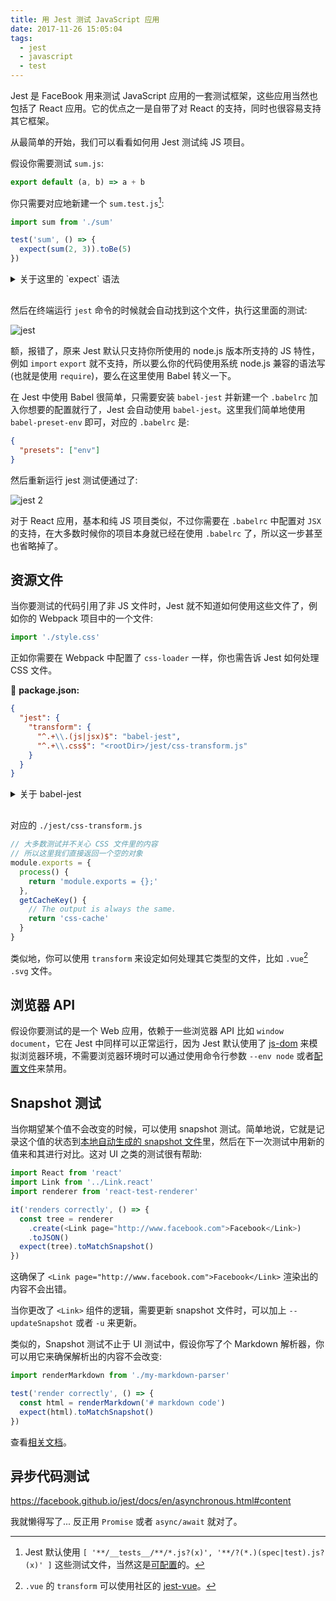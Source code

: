 ```yaml
---
title: 用 Jest 测试 JavaScript 应用
date: 2017-11-26 15:05:04
tags:
  - jest
  - javascript
  - test
---
```

Jest 是 FaceBook 用来测试 JavaScript 应用的一套测试框架，这些应用当然也包括了 React 应用。它的优点之一是自带了对 React 的支持，同时也很容易支持其它框架。

从最简单的开始，我们可以看看如何用 Jest 测试纯 JS 项目。

假设你需要测试 `sum.js`:

```js
export default (a, b) => a + b
```

你只需要对应地新建一个 `sum.test.js`[^1]:

```js
import sum from './sum'

test('sum', () => {
  expect(sum(2, 3)).toBe(5)
})
```

<details style="margin-bottom: 30px"><summary>关于这里的 `expect` 语法</summary>

这里的 `expect` `toBe` 是 Jest 默认使用的断言语法，也就是用来比较 `值` 的 API，详见[相关文档](https://facebook.github.io/jest/docs/en/using-matchers.html#content)。
</details>

然后在终端运行 `jest` 命令的时候就会自动找到这个文件，执行这里面的测试:

![jest](https://i.loli.net/2017/11/26/5a1a6a9148ca3.png)

额，报错了，原来 Jest 默认只支持你所使用的 node.js 版本所支持的 JS 特性，例如 `import` `export` 就不支持，所以要么你的代码使用系统 node.js 兼容的语法写 (也就是使用 `require`)，要么在这里使用 Babel 转义一下。

在 Jest 中使用 Babel 很简单，只需要安装 `babel-jest` 并新建一个 `.babelrc` 加入你想要的配置就行了，Jest 会自动使用 `babel-jest`。这里我们简单地使用 `babel-preset-env` 即可，对应的 `.babelrc` 是:

```json
{
  "presets": ["env"]
}
```

然后重新运行 jest 测试便通过了:

![jest 2](https://i.loli.net/2017/11/26/5a1a6c085ba32.png)

对于 React 应用，基本和纯 JS 项目类似，不过你需要在 `.babelrc` 中配置对 `JSX` 的支持，在大多数时候你的项目本身就已经在使用 `.babelrc` 了，所以这一步甚至也省略掉了。

## 资源文件

当你要测试的代码引用了非 JS 文件时，Jest 就不知道如何使用这些文件了，例如你的 Webpack 项目中的一个文件:

```js
import './style.css'
```

正如你需要在 Webpack 中配置了 `css-loader` 一样，你也需告诉 Jest 如何处理 CSS 文件。

📝 **package.json:**

```json
{
  "jest": {
    "transform": {
      "^.+\\.(js|jsx)$": "babel-jest",
      "^.+\\.css$": "<rootDir>/jest/css-transform.js"
    }
  }
}
```

<details style="margin-bottom: 30px"><summary>关于 babel-jest</summary>

当你手动在 `package.json` 里设置了 `jest.transform` 时 `babel-jest` 不再会被自动使用了，我们需要在这里手动配置。
</details>

对应的 `./jest/css-transform.js`

```js
// 大多数测试并不关心 CSS 文件里的内容
// 所以这里我们直接返回一个空的对象
module.exports = {
  process() {
    return 'module.exports = {};'
  },
  getCacheKey() {
    // The output is always the same.
    return 'css-cache'
  }
}
```

类似地，你可以使用 `transform` 来设定如何处理其它类型的文件，比如 `.vue`[^2] `.svg` 文件。


[^1]: Jest 默认使用 `[ '**/__tests__/**/*.js?(x)', '**/?(*.)(spec|test).js?(x)' ]` 这些测试文件，当然这是[可配置](https://facebook.github.io/jest/docs/en/configuration.html#testmatch-array-string)的。
[^2]: `.vue` 的 `transform` 可以使用社区的 [jest-vue](https://github.com/eddyerburgh/vue-jest)。

## 浏览器 API

假设你要测试的是一个 Web 应用，依赖于一些浏览器 API 比如 `window` `document`，它在 Jest 中同样可以正常运行，因为 Jest 默认使用了 [js-dom](https://github.com/tmpvar/jsdom) 来模拟浏览器环境，不需要浏览器环境时可以通过使用命令行参数 `--env node` 或者[配置文件](http://facebook.github.io/jest/docs/en/configuration.html#testenvironment-string)来禁用。

## Snapshot 测试

当你期望某个值不会改变的时候，可以使用 snapshot 测试。简单地说，它就是记录这个值的状态到[本地自动生成的 snapshot 文件](https://github.com/facebook/jest/blob/master/examples/snapshot/__tests__/__snapshots__/link.react.test.js.snap)里，然后在下一次测试中用新的值来和其进行对比。这对 UI 之类的测试很有帮助:

```js
import React from 'react'
import Link from '../Link.react'
import renderer from 'react-test-renderer'

it('renders correctly', () => {
  const tree = renderer
    .create(<Link page="http://www.facebook.com">Facebook</Link>)
    .toJSON()
  expect(tree).toMatchSnapshot()
})
```

这确保了 `<Link page="http://www.facebook.com">Facebook</Link>` 渲染出的内容不会出错。

当你更改了 `<Link>` 组件的逻辑，需要更新 snapshot 文件时，可以加上 `--updateSnapshot` 或者 `-u` 来更新。

类似的，Snapshot 测试不止于 UI 测试中，假设你写了个 Markdown 解析器，你可以用它来确保解析出的内容不会改变:

```js
import renderMarkdown from './my-markdown-parser'

test('render correctly', () => {
  const html = renderMarkdown('# markdown code')
  expect(html).toMatchSnapshot()
})
```

查看[相关文档](https://facebook.github.io/jest/docs/en/snapshot-testing.html#content)。

## 异步代码测试

https://facebook.github.io/jest/docs/en/asynchronous.html#content

我就懒得写了... 反正用 `Promise` 或者 `async/await` 就对了。
